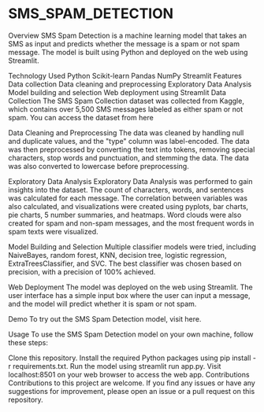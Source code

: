 # SMS_SPAM_DETECTION
Overview
SMS Spam Detection is a machine learning model that takes an SMS as input and predicts whether the message is a spam or not spam message. The model is built using Python and deployed on the web using Streamlit.

Technology Used
Python
Scikit-learn
Pandas
NumPy
Streamlit
Features
Data collection
Data cleaning and preprocessing
Exploratory Data Analysis
Model building and selection
Web deployment using Streamlit
Data Collection
The SMS Spam Collection dataset was collected from Kaggle, which contains over 5,500 SMS messages labeled as either spam or not spam. You can access the dataset from here

Data Cleaning and Preprocessing
The data was cleaned by handling null and duplicate values, and the "type" column was label-encoded. The data was then preprocessed by converting the text into tokens, removing special characters, stop words and punctuation, and stemming the data. The data was also converted to lowercase before preprocessing.

Exploratory Data Analysis
Exploratory Data Analysis was performed to gain insights into the dataset. The count of characters, words, and sentences was calculated for each message. The correlation between variables was also calculated, and visualizations were created using pyplots, bar charts, pie charts, 5 number summaries, and heatmaps. Word clouds were also created for spam and non-spam messages, and the most frequent words in spam texts were visualized.

Model Building and Selection
Multiple classifier models were tried, including NaiveBayes, random forest, KNN, decision tree, logistic regression, ExtraTreesClassifier, and SVC. The best classifier was chosen based on precision, with a precision of 100% achieved.

Web Deployment
The model was deployed on the web using Streamlit. The user interface has a simple input box where the user can input a message, and the model will predict whether it is spam or not spam.

Demo
To try out the SMS Spam Detection model, visit here.

Usage
To use the SMS Spam Detection model on your own machine, follow these steps:

Clone this repository.
Install the required Python packages using
pip install -r requirements.txt.
Run the model using
streamlit run app.py.
Visit localhost:8501 on your web browser to access the web app.
Contributions
Contributions to this project are welcome. If you find any issues or have any suggestions for improvement, please open an issue or a pull request on this repository.
